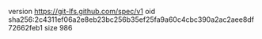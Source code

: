 version https://git-lfs.github.com/spec/v1
oid sha256:2c4311ef06a2e8eb23bc256b35ef25fa9a60c4cbc390a2ac2aee8df72662feb1
size 986
